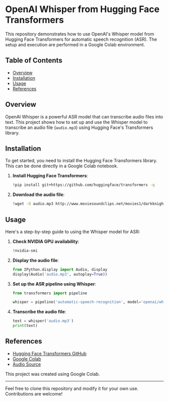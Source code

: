 # OpenAI Whisper from Hugging Face Transformers

This repository demonstrates how to use OpenAI's Whisper model from Hugging Face Transformers for automatic speech recognition (ASR). The setup and execution are performed in a Google Colab environment.

## Table of Contents

- [Overview](#overview)
- [Installation](#installation)
- [Usage](#usage)
- [References](#references)

## Overview

OpenAI Whisper is a powerful ASR model that can transcribe audio files into text. This project shows how to set up and use the Whisper model to transcribe an audio file (`audio.mp3`) using Hugging Face's Transformers library.

## Installation

To get started, you need to install the Hugging Face Transformers library. This can be done directly in a Google Colab notebook.

1. **Install Hugging Face Transformers**:
    ```sh
    !pip install git+https://github.com/huggingface/transformers -q
    ```

2. **Download the audio file**:
    ```sh
    !wget -O audio.mp3 http://www.moviesoundclips.net/movies1/darkknight/criminal.mp3
    ```

## Usage

Here's a step-by-step guide to using the Whisper model for ASR:

1. **Check NVIDIA GPU availability**:
    ```sh
    !nvidia-smi
    ```

2. **Display the audio file**:
    ```python
    from IPython.display import Audio, display
    display(Audio('audio.mp3', autoplay=True))
    ```

3. **Set up the ASR pipeline using Whisper**:
    ```python
    from transformers import pipeline

    whisper = pipeline('automatic-speech-recognition', model='openai/whisper-medium', device=0)
    ```

4. **Transcribe the audio file**:
    ```python
    text = whisper('audio.mp3')
    print(text)
    ```

## References

- [Hugging Face Transformers GitHub](https://github.com/huggingface/transformers)
- [Google Colab](https://colab.research.google.com/)
- [Audio Source](http://www.moviesoundclips.net/movies1/darkknight/criminal.mp3)

This project was created using Google Colab. 

---

Feel free to clone this repository and modify it for your own use. Contributions are welcome!
